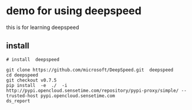 # demo for using deepspeed

this is for learning deepspeed 

## install 
```
# install  deepspeed 

git clone https://github.com/microsoft/DeepSpeed.git  deepspeed
cd deepspeed
git checkout v0.7.5
pip install  -e  ./  -i http://pypi.opencloud.sensetime.com/repository/pypi-proxy/simple/ --trusted-host pypi.opencloud.sensetime.com
ds_report

```